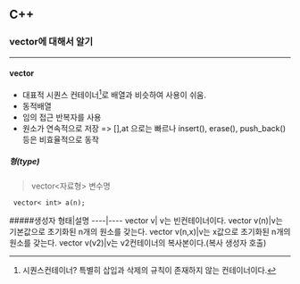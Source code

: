 ## C++  
### vector에 대해서 알기
---
#### vector
- 대표적 시퀀스 컨테이너[^1]로 배열과 비슷하여 사용이 쉬움.
- 동적배열
- 임의 접근 반복자를 사용
- 원소가 연속적으로 저장 => [],at 으로는 빠르나 insert(), erase(), push_back()등은 비효율적으로 동작

##### 형(type)
>vector<자료형> 변수명
<pre><code> vector< int> a(n);</code></pre>

#####생성자
형태|설명
----|----
vector v| v는 빈컨테이너이다.
vector v(n)|v는 기본값으로 초기화된 n개의 원소를 갖는다.
vector v(n,x)|v는 x값으로 초기화된 n개의 원소를 갖는다.
vector v(v2)|v는 v2컨테이너의 복사본이다.(복사 생성자 호출)



[^1]:시퀀스컨테이너? 특별히 삽입과 삭제의 규칙이 존재하지 않는 컨테이너이다.
